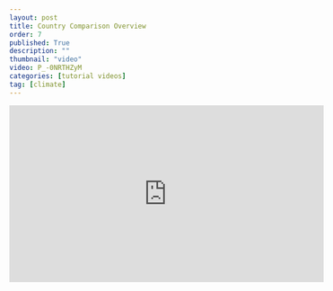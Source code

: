 ```yaml
---
layout: post
title: Country Comparison Overview
order: 7
published: True
description: ""
thumbnail: "video"
video: P_-0NRTHZyM
categories: [tutorial videos]
tag: [climate]
---
```


<div id="desktopContent" class="content">
  <div class="video">
    <iframe width="560" height="315" src="https://www.youtube.com/embed/P_-0NRTHZyM" frameborder="0" allowfullscreen></iframe>
  </div>
</div>

<div id="mobileContent" class="content">
</div>
